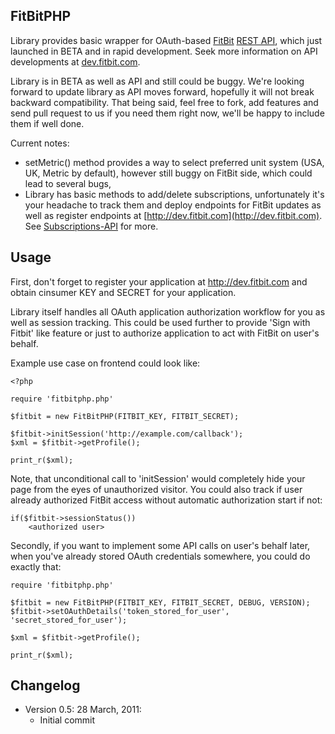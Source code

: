 ## FitBitPHP ##

Library provides basic wrapper for OAuth-based [FitBit](http://fitbit.com) [REST API](http://dev.fitbit.com), which just launched in BETA and in rapid development. Seek more information on API developments at [dev.fitbit.com](http://dev.fitbit.com).

Library is in BETA as well as API and still could be buggy. We're looking forward to update library as API moves forward, hopefully it will not break backward compatibility. That being said, feel free to fork, add features and send pull request to us if you need them right now, we'll be happy to include them if well done.

Current notes:

 * setMetric() method provides a way to select preferred unit system (USA, UK, Metric by default), however still buggy on FitBit side, which could lead to several bugs,
 * Library has basic methods to add/delete subscriptions, unfortunately it's your headache to track them and deploy endpoints for FitBit updates as well as register endpoints at [http://dev.fitbit.com](http://dev.fitbit.com). See [Subscriptions-API](http://wiki.fitbit.com/display/API/Subscriptions-API) for more.


## Usage ##

First, don't forget to register your application at http://dev.fitbit.com and obtain cinsumer KEY and SECRET for your application.

Library itself handles all OAuth application authorization workflow for you as well as session tracking. This could be used further to provide 'Sign with Fitbit' like feature or just to authorize application to act with FitBit on user's behalf.

Example use case on frontend could look like:

    <?php

	require 'fitbitphp.php'

    $fitbit = new FitBitPHP(FITBIT_KEY, FITBIT_SECRET);

    $fitbit->initSession('http://example.com/callback');
    $xml = $fitbit->getProfile();

    print_r($xml);

Note, that unconditional call to 'initSession' would completely hide your page from the eyes of unauthorized visitor. You could also track if user already authorized FitBit access without automatic authorization start if not:

    if($fitbit->sessionStatus())
        <authorized user>


Secondly, if you want to implement some API calls on user's behalf later, when you've already stored OAuth credentials somewhere, you could do exactly that:

	require 'fitbitphp.php'

    $fitbit = new FitBitPHP(FITBIT_KEY, FITBIT_SECRET, DEBUG, VERSION);
    $fitbit->setOAuthDetails('token_stored_for_user', 'secret_stored_for_user');

    $xml = $fitbit->getProfile();

    print_r($xml);

	

## Changelog ##

* Version 0.5: 28 March, 2011:
   * Initial commit
